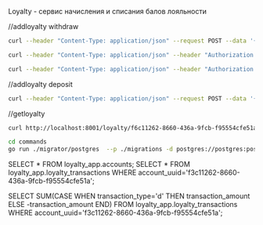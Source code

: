 Loyalty - сервис начисления и списания балов лояльности

//addloyalty withdraw
```bash
curl --header "Content-Type: application/json" --request POST --data '{"uuid":"f0111262-8660-436a-9fcb-f95554cfe51a","balance":10,"operation":"w","comment":"withdraw loyalty"}' http://localhost:8001/loyalty/
```

```bash
curl --header "Content-Type: application/json" --header "Authorization: Bearer eyJhbGciOiJIUzI1NiIsInR5cCI6IkpXVCJ9.eyJlbWFpbCI6InRlc3RAdGVzdC5jb20iLCJleHAiOjE3MjUwMDE2MzcsInRva2VuX3R5cGUiOiJhY2Nlc3MiLCJ1aWQiOiIwZDc1YjdhYy0xMWM2LTQ2N2UtYjA5Zi1jOTE5ZWQ1ODQ2MDEifQ.tGltRC3iVXEPewkAhd04u68exDF4hlU4gNppmR42dcU" --request POST --data '{"uuid":"f0111262-8660-436a-9fcb-f95554cfe51a","balance":10,"operation":"w","comment":"withdraw loyalty"}' http://localhost:8001/loyalty/
```

```bash
curl --header "Content-Type: application/json" --header "Authorization: Bearer eyJhbGciOiJIUzI1NiIsInR5cCI6IkpXVCJ9.eyJlbWFpbCI6InRlc3RAdGVzdC5jb20iLCJleHAiOjE3MjUwMDE2MzcsInRva2VuX3R5cGUiOiJhY2Nlc3MiLCJ1aWQiOiIwZDc1YjdhYy0xMWM2LTQ2N2UtYjA5Zi1jOTE5ZWQ1ODQ2MDEifQ.tGltRC3iVXEPewkAhd04u68exDF4hlU4gNppmR42dcU" --request POST --data '{"uuid":"f0111262-8660-436a-9fcb-f95554cfe51a","balance":10,"operation":"d","comment":"deposit loyalty"}' http://localhost:8001/loyalty/
```

//addloyalty deposit
```bash
curl --header "Content-Type: application/json" --request POST --data '{"uuid":"f0111262-8660-436a-9fcb-f95554cfe51a","balance":10,"operation":"d","comment":"add loyalty"}' http://localhost:8001/loyalty/
```


//getloyalty
```bash
curl http://localhost:8001/loyalty/f6c11262-8660-436a-9fcb-f95554cfe51a
```

```bash
cd commands
go run ./migrator/postgres  --p ./migrations -d postgres://postgres:postgres@localhost:5000/postgres?sslmode=disable
```



SELECT * FROM loyalty_app.accounts;
SELECT * FROM loyalty_app.loyalty_transactions WHERE account_uuid='f3c11262-8660-436a-9fcb-f95554cfe51a';

SELECT SUM(CASE WHEN transaction_type='d' THEN transaction_amount ELSE -transaction_amount END)
FROM loyalty_app.loyalty_transactions
WHERE account_uuid='f3c11262-8660-436a-9fcb-f95554cfe51a'; 